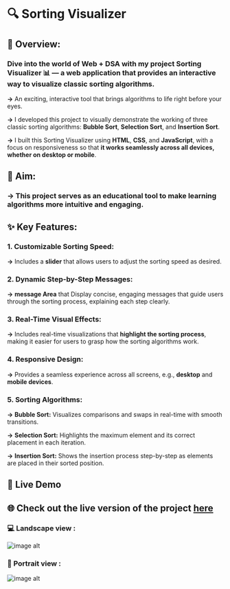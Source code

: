 # 🔍 Sorting Visualizer

## 📖 Overview:

### Dive into the world of Web + DSA with my project Sorting Visualizer 📊 — a web application that provides an interactive way to visualize classic sorting algorithms.

**->** An exciting, interactive tool that brings algorithms to life right before your eyes.

**->** I developed this project to visually demonstrate the working of three classic sorting algorithms: **Bubble Sort**, **Selection Sort**, and **Insertion Sort**.

**->** I built this Sorting Visualizer using **HTML**, **CSS**, and **JavaScript**, with a focus on responsiveness so that **it works seamlessly across all devices, whether on desktop or mobile**.



## 🎯 Aim: 

### -> This project serves as an educational tool to make learning algorithms more intuitive and engaging.


## ✨ Key Features:

### 1. Customizable Sorting Speed: 
**->** Includes a **slider** that allows users to adjust the sorting speed as desired.

### 2. Dynamic Step-by-Step Messages: 
**->** **message Area** that Display concise, engaging messages that guide users through the sorting process, explaining each step clearly.

### 3. Real-Time Visual Effects: 
**->** Includes real-time visualizations that **highlight the sorting process**, making it easier for users to grasp how the sorting algorithms work.

### 4. Responsive Design: 
**->** Provides a seamless experience across all screens, e.g., **desktop** and **mobile devices**.

### 5. Sorting Algorithms:
**->** **Bubble Sort:** Visualizes comparisons and swaps in real-time with smooth transitions.

**->** **Selection Sort:** Highlights the maximum element and its correct placement in each iteration.

**->** **Insertion Sort:** Shows the insertion process step-by-step as elements are placed in their sorted position.


## 🚀 Live Demo

## 🌐 Check out the live version of the project [here](https://nidhibhamoriya.github.io/Sorting-Visualizer/)

### 💻 Landscape view :

![image alt](https://github.com/user-attachments/assets/7ff04614-0121-477f-afdd-42067047aa75)


### 📱 Portrait view : 

![image alt](https://github.com/user-attachments/assets/cae60936-f663-4abd-a2b7-bc981ff909f9)

